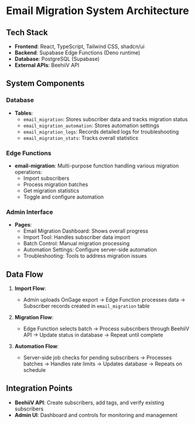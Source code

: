 
# Email Migration System Architecture

## Tech Stack
- **Frontend**: React, TypeScript, Tailwind CSS, shadcn/ui
- **Backend**: Supabase Edge Functions (Deno runtime)
- **Database**: PostgreSQL (Supabase)
- **External APIs**: BeehiiV API

## System Components

### Database
- **Tables**:
  - `email_migration`: Stores subscriber data and tracks migration status
  - `email_migration_automation`: Stores automation settings
  - `email_migration_logs`: Records detailed logs for troubleshooting
  - `email_migration_stats`: Tracks overall statistics

### Edge Functions
- **email-migration**: Multi-purpose function handling various migration operations:
  - Import subscribers
  - Process migration batches
  - Get migration statistics
  - Toggle and configure automation

### Admin Interface
- **Pages**:
  - Email Migration Dashboard: Shows overall progress
  - Import Tool: Handles subscriber data import
  - Batch Control: Manual migration processing
  - Automation Settings: Configure server-side automation
  - Troubleshooting: Tools to address migration issues

## Data Flow
1. **Import Flow**:
   - Admin uploads OnGage export → Edge Function processes data → Subscriber records created in `email_migration` table

2. **Migration Flow**:
   - Edge Function selects batch → Process subscribers through BeehiiV API → Update status in database → Repeat until complete

3. **Automation Flow**:
   - Server-side job checks for pending subscribers → Processes batches → Handles rate limits → Updates database → Repeats on schedule

## Integration Points
- **BeehiiV API**: Create subscribers, add tags, and verify existing subscribers
- **Admin UI**: Dashboard and controls for monitoring and management
